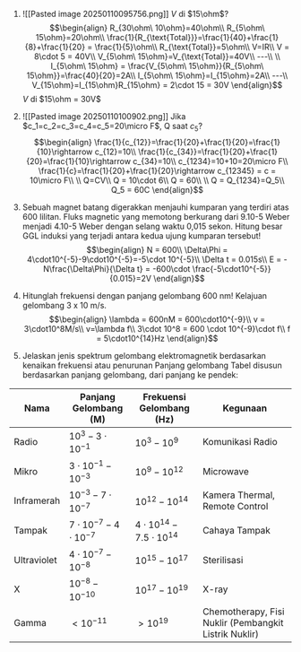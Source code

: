 1. ![[Pasted image 20250110095756.png]]
$V$ di $15\ohm$?
$$\begin{align}
R_{30\ohm\ 10\ohm}=40\ohm\\
R_{5\ohm\ 15\ohm}=20\ohm\\
\frac{1}{R_{\text{Total}}}=\frac{1}{40}+\frac{1}{8}+\frac{1}{20} = \frac{1}{5}\ohm\\
R_{\text{Total}}=5\ohm\\
V=IR\\
V = 8\cdot 5 = 40V\\
V_{5\ohm\ 15\ohm}=V_{\text{Total}}=40V\\
---\\
\\
I_{5\ohm\ 15\ohm} = \frac{V_{5\ohm\ 15\ohm}}{R_{5\ohm\ 15\ohm}}=\frac{40}{20}=2A\\
I_{5\ohm\ 15\ohm}=I_{15\ohm}=2A\\
---\\
V_{15\ohm}=I_{15\ohm}R_{15\ohm} = 2\cdot 15 = 30V
\end{align}$$
$V$ di $15\ohm = 30V$

2. ![[Pasted image 20250110100902.png]]
   Jika $c_1=c_2=c_3=c_4=c_5=20\micro F$, Q saat $c_5$?
   $$\begin{align}
\frac{1}{c_{12}}=\frac{1}{20}+\frac{1}{20}=\frac{1}{10}\rightarrow c_{12}=10\\
\frac{1}{c_{34}}=\frac{1}{20}+\frac{1}{20}=\frac{1}{10}\rightarrow c_{34}=10\\
c_{1234}=10+10=20\micro F\\
\frac{1}{c}=\frac{1}{20}+\frac{1}{20}\rightarrow c_{12345} = c = 10\micro F\\
\\
Q=CV\\
Q = 10\cdot 6\\
Q = 60\\
\\
Q = Q_{1234}=Q_5\\
Q_5 = 60C
\end{align}$$

3. Sebuah magnet batang digerakkan menjauhi kumparan yang terdiri atas 600 lilitan. Fluks magnetic yang memotong berkurang dari 9.10-5 Weber menjadi 4.10-5 Weber dengan selang waktu 0,015 sekon. Hitung besar GGL induksi yang terjadi antara kedua ujung kumparan tersebut!
$$\begin{align}
N = 600\\
\Delta\Phi = 4\cdot10^{-5}-9\cdot10^{-5}=-5\cdot 10^{-5}\\
\Delta t = 0.015s\\
E = -N\frac{\Delta\Phi}{\Delta t} = -600\cdot \frac{-5\cdot10^{-5}}{0.015}=2V
\end{align}$$
4. Hitunglah frekuensi dengan panjang gelombang 600 nm! Kelajuan gelombang 3 x 10  m/s.
$$\begin{align}
\lambda = 600nM = 600\cdot10^{-9}\\
v = 3\cdot10^8M/s\\
v=\lambda f\\
3\cdot 10^8 = 600 \cdot 10^{-9}\cdot f\\
f = 5\cdot10^{14}Hz
\end{align}$$
5. Jelaskan jenis spektrum gelombang elektromagnetik berdasarkan kenaikan frekuensi atau penurunan Panjang gelombang
Tabel disusun berdasarkan panjang gelombang, dari panjang ke pendek:

| Nama        | Panjang Gelombang (M)           | Frekuensi Gelombang (Hz)        | Kegunaan                                              |
| ----------- | ------------------------------- | ------------------------------- | ----------------------------------------------------- |
| Radio       | $10^3 - 3\cdot10^{-1}$          | $10^3 - 10^9$                   | Komunikasi Radio                                      |
| Mikro       | $3\cdot10^{-1} - 10^{-3}$       | $10^9-10^{12}$                  | Microwave                                             |
| Inframerah  | $10^{-3}-7\cdot10^{-7}$         | $10^{12}-10^{14}$               | Kamera Thermal, Remote Control                        |
| Tampak      | $7\cdot10^{-7} - 4\cdot10^{-7}$ | $4\cdot10^{14}-7.5\cdot10^{14}$ | Cahaya Tampak                                         |
| Ultraviolet | $4\cdot10^{-7}-10^{-8}$         | $10^{15}-10^{17}$               | Sterilisasi                                           |
| X           | $10^{-8}-10^{-10}$              | $10^{17}-10^{19}$               | X-ray                                                 |
| Gamma       | $<10^{-11}$                     | $>10^{19}$                      | Chemotherapy, Fisi Nuklir (Pembangkit Listrik Nuklir) |
